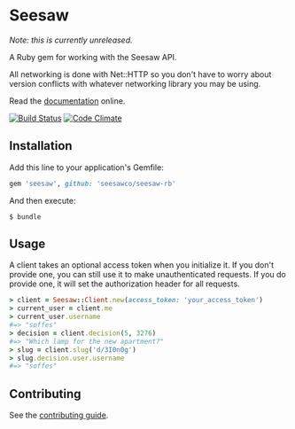 # Seesaw

*Note: this is currently unreleased.*

A Ruby gem for working with the Seesaw API.

All networking is done with Net::HTTP so you don't have to worry about version conflicts with whatever networking library you may be using.

Read the [documentation](http://rubydoc.info/github/seesawco/seesaw-rb/master/frames) online.

[![Build Status](https://travis-ci.org/seesawco/seesaw-rb.png?branch=master)](https://travis-ci.org/seesawco/seesaw-rb) [![Code Climate](https://codeclimate.com/badge.png)](https://codeclimate.com/github/seesawco/seesaw-rb)

## Installation

Add this line to your application's Gemfile:

``` ruby
gem 'seesaw', github: 'seesawco/seesaw-rb'
```

And then execute:

    $ bundle

## Usage

A client takes an optional access token when you initialize it. If you don't provide one, you can still use it to make unauthenticated requests. If you do provide one, it will set the authorization header for all requests.

``` ruby
> client = Seesaw::Client.new(access_token: 'your_access_token')
> current_user = client.me
> current_user.username
#=> "soffes"
> decision = client.decision(5, 3276)
#=> "Which lamp for the new apartment?"
> slug = client.slug('d/3I0n0g')
> slug.decision.user.username
#=> "soffes"
```

## Contributing

See the [contributing guide](https://github.com/seesawco/seesaw-rb/blob/master/Contributing.markdown).
